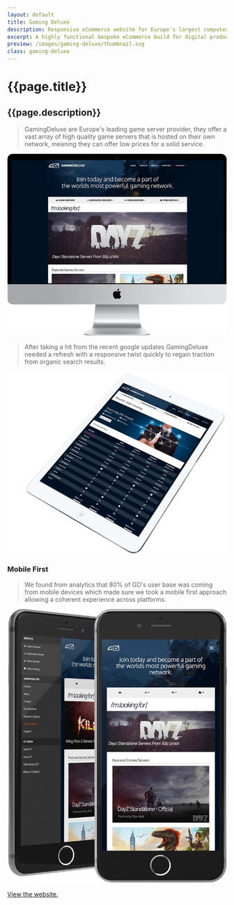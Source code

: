 ```yaml
---
layout: default
title: Gaming Deluxe
description: Responsive eCommerce website for Europe's largest computer game server provider.
excerpt: A highly functional bespoke eCommerce build for digital products serving the online gaming community around the UK, EU and USA.
preview: /images/gaming-deluxe/thumbnail.svg
class: gaming-deluxe
---
```


# {{page.title}}
## {{page.description}}

> GamingDeluxe are Europe's leading game server provider,
> they offer a vast array of high quality game servers
> that is hosted on their own network, meaning they can offer
> low prices for a solid service.

![GD Desktop Screenshot](/images/gaming-deluxe/desktop.png)

> After taking a hit from the recent google updates
> GamingDeluxe needed a refresh with a responsive twist quickly
> to regain traction from organic search results.

![GD Tablet Screenshot](/images/gaming-deluxe/tablet.png)

### Mobile First
> We found from analytics that 80% of GD's user base was coming
> from mobile devices which made sure we took a mobile first
> approach allowing a coherent experience across platforms.

![GD Mobile Screenshot](/images/gaming-deluxe/mobile.png)

<a style="display: block; margin: 15px 0;" href="https://www.gamingdeluxe.co.uk/" target="_blank">View the website.</a>
